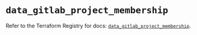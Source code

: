 # `data_gitlab_project_membership`

Refer to the Terraform Registry for docs: [`data_gitlab_project_membership`](https://registry.terraform.io/providers/gitlabhq/gitlab/17.6.1/docs/data-sources/project_membership).
